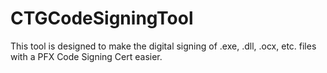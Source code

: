 # CTGCodeSigningTool
This tool is designed to make the digital signing of .exe, .dll, .ocx, etc. files with a PFX Code Signing Cert easier.
